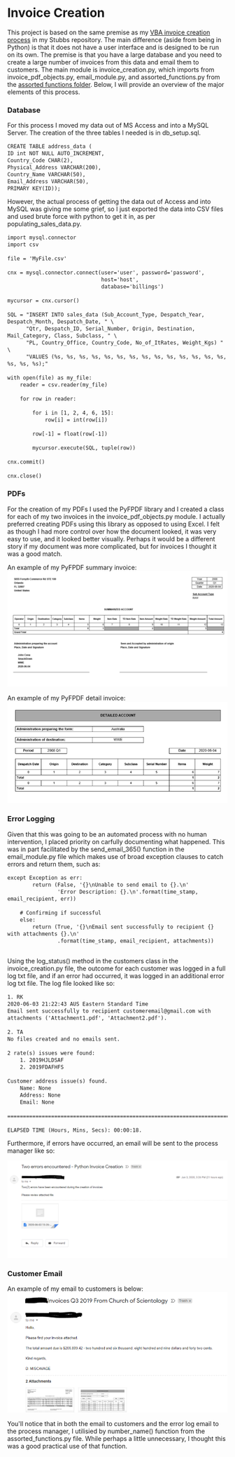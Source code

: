 # Invoice Creation

This project is based on the same premise as my [VBA invoice creation process](https://github.com/chad-dickens/Stubbs/tree/master/Invoice%20Creation) in my Stubbs repository. The main difference (aside from being in Python) is that it does not have a user interface and is designed to be run on its own. The premise is that you have a large database and you need to create a large number of invoices from this data and email them to customers. The main module is invoice_creation.py, which imports from invoice_pdf_objects.py, email_module.py, and assorted_functions.py from the [assorted functions folder](https://github.com/chad-dickens/Sweet-Baby-Rays/tree/master/Assorted%20Functions). Below, I will provide an overview of the major elements of this process.


### Database

For this process I moved my data out of MS Access and into a MySQL Server. The creation of the three tables I needed is in db_setup.sql.

```
CREATE TABLE address_data (
ID int NOT NULL AUTO_INCREMENT, 
Country_Code CHAR(2),
Physical_Address VARCHAR(200),
Country_Name VARCHAR(50),
Email_Address VARCHAR(50),
PRIMARY KEY(ID));
```

However, the actual process of getting the data out of Access and into MySQL was giving me some grief, so I just exported the data into CSV files and used brute force with python to get it in, as per populating_sales_data.py.

```
import mysql.connector
import csv

file = 'MyFile.csv'

cnx = mysql.connector.connect(user='user', password='password',
                              host='host',
                              database='billings')

mycursor = cnx.cursor()

SQL = "INSERT INTO sales_data (Sub_Account_Type, Despatch_Year, Despatch_Month, Despatch_Date, " \
      "Qtr, Despatch_ID, Serial_Number, Origin, Destination, Mail_Category, Class, Subclass, " \
      "PL, Country_Office, Country_Code, No_of_ItRates, Weight_Kgs) " \
      "VALUES (%s, %s, %s, %s, %s, %s, %s, %s, %s, %s, %s, %s, %s, %s, %s, %s, %s);"

with open(file) as my_file:
    reader = csv.reader(my_file)

    for row in reader:

        for i in [1, 2, 4, 6, 15]:
            row[i] = int(row[i])

        row[-1] = float(row[-1])

        mycursor.execute(SQL, tuple(row))

cnx.commit()

cnx.close()
```


### PDFs

For the creation of my PDFs I used the PyFPDF library and I created a class for each of my two invoices in the invoice_pdf_objects.py module. I actually preferred creating PDFs using this library as opposed to using Excel. I felt as though I had more control over how the document looked, it was very easy to use, and it looked better visually. Perhaps it would be a different story if my document was more complicated, but for invoices I thought it was a good match.

An example of my PyFPDF summary invoice:
![alt text](SummaryInvoiceExample.PNG)

An example of my PyFPDF detail invoice:
![alt text](DetailInvoiceExample.PNG)


### Error Logging

Given that this was going to be an automated process with no human intervention, I placed priority on carfully documenting what happened. This was in part facilitated by the send_email_365() function in the email_module.py file which makes use of broad exception clauses to catch errors and return them, such as:
```
except Exception as err:
        return (False, '{}\nUnable to send email to {}.\n'
                'Error Description: {}.\n'.format(time_stamp, email_recipient, err))

    # Confirming if successful
    else:
        return (True, '{}\nEmail sent successfully to recipient {} with attachments {}.\n'
                .format(time_stamp, email_recipient, attachments))
                
```

Using the log_status() method in the customers class in the invoice_creation.py file, the outcome for each customer was logged in a full log txt file, and if an error had occurred, it was logged in an additional error log txt file. The log file looked like so:

```
1. RK
2020-06-03 21:22:43 AUS Eastern Standard Time
Email sent successfully to recipient customeremail@gmail.com with attachments ('Attachment1.pdf', 'Attachment2.pdf').

2. TA
No files created and no emails sent.

2 rate(s) issues were found:
	1. 2019HJLDSAF
	2. 2019FDAFHFS

Customer address issue(s) found.
	Name: None
	Address: None
	Email: None

====================================================================================================

ELAPSED TIME (Hours, Mins, Secs): 00:00:18.
```

Furthermore, if errors have occurred, an email will be sent to the process manager like so:

![alt text](ErrorEmail.PNG)



### Customer Email

An example of my email to customers is below:
![alt text](CustomerEmail.PNG)

You'll notice that in both the email to customers and the error log email to the process manager, I utilisied by number_name() function from the assorted_functions.py file. While perhaps a little unnecessary, I thought this was a good practical use of that function.
